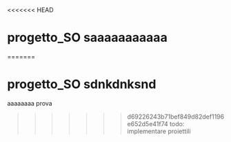 <<<<<<< HEAD
# progetto_SO saaaaaaaaaaa
=======
# progetto_SO sdnkdnksnd
aaaaaaaa
prova
>>>>>>> d69226243b71bef849d82def1196e652d5e41f74
todo: implementare proiettili